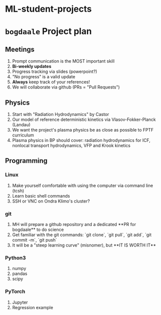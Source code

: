 # ML-student-projects

# `bogdaale` Project plan

## Meetings
1. Prompt communication is the MOST important skill
2. **Bi-weekly updates**
3. Progress tracking via slides (powerpoint?)
4. "No progress" is a valid update
5. **Always** keep track of your references!
6. We will collaborate via github (PRs = "Pull Requests")

## Physics
<ol>
  <li>Start with "Radiation Hydrodynamics" by Castor</li>
  <li>Our model of reference deterministic kinetics via Vlasov-Fokker-Planck (Landau)</li>
  <li>We want the project's plasma physics be as close as possible to FPTF curriculum</li>
  <li>Plasma physics in BP should cover: radiation hydrodynamics for ICF, nonlocal transport hydrodynamics, VFP and Krook kinetics</li>
</ol>

## Programming

### Linux
<ol>
  <li>Make yourself comfortable with using the computer via command line (tcsh)</li>
  <li>Learn basic shell commands</li>
  <li>SSH or VNC on Ondra Klimo's cluster?</li>
</ol>

### git
<ol>
  <li>MH will prepare a github repository and a dedicated **PR for bogdaale** to do science</li>
  <li>Get familiar with the git commands: `git clone`, `git pull`, `git add`, `git commit -m`, `git push`</li>
  <li>It will be a "steep learning curve" (misnomer), but **IT IS WORTH IT**</li>
</ol>

### Python3
<ol>
  <li>numpy</li>
  <li>pandas</li>
  <li>scipy</li>
</ol>

### PyTorch
<ol>
  <li>Jupyter</li>
  <li>Regression example</li>
</ol>
